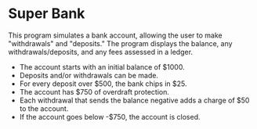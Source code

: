 # Super Bank

This program simulates a bank account, allowing the user to make "withdrawals" and "deposits."
The program displays the balance, any withdrawals/deposits, and any fees assessed in a ledger.

* The account starts with an initial balance of $1000.
* Deposits and/or withdrawals can be made.
* For every deposit over $500, the bank chips in $25.
* The account has $750 of overdraft protection.
* Each withdrawal that sends the balance negative adds a charge of $50 to the account.
* If the account goes below -$750, the account is closed.
